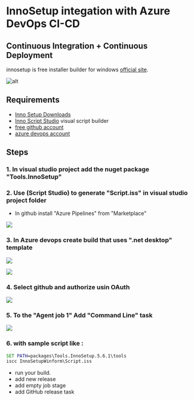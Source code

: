 # InnoSetup integation with Azure DevOps CI-CD
## Continuous Integration + Continuous Deployment
innosetup is free  installer builder for windows [official site](http://www.jrsoftware.org/).


![alt](https://www.kymoto.org/images/content/logos/isstudio_logo.png)

## Requirements
- [Inno Setup Downloads](http://www.jrsoftware.org/isdl.php)
- [Inno Script Studio](https://www.kymoto.org/products/inno-script-studio/) visual script builder
- [free github account](https://github.com/)
- [azure devops account](https://azure.microsoft.com/en-us/pricing/details/devops/azure-devops-services/)

## Steps
### 1. In visual studio project add the nuget package "Tools.InnoSetup"
### 2. Use (Script Studio) to generate "Script.iss" in visual studio project folder

- In github install "Azure Pipelines" from "Marketplace"

![](InnoSetupWinform/Capture/1.PNG)

### 3. In Azure devops create build that uses ".net desktop" template

![](InnoSetupWinform/Capture/2.PNG)

![](InnoSetupWinform/Capture/4.PNG)

### 4. Select github and authorize usin OAuth

![](InnoSetupWinform/Capture/3.PNG)

### 5. To the "Agent job 1" Add "Command Line" task

![](InnoSetupWinform/Capture/5.PNG)

### 6. with sample script like :
```bat
SET PATH=packages\Tools.InnoSetup.5.6.1\tools
iscc InnoSetupWinform\Script.iss
```
- run your build.
- add new release 
- add empty job stage
- add GitHub release task


